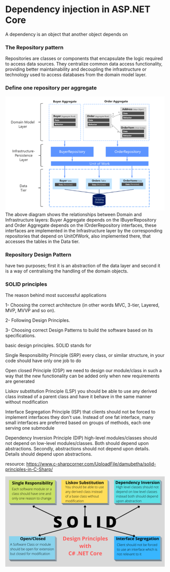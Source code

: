 # Dependency injection in ASP.NET Core

A dependency is an object that another object depends on

### The Repository pattern

Repositories are classes or components that encapsulate the logic required to access data sources. They centralize common data access functionality, providing better maintainability and decoupling the infrastructure or technology used to access databases from the domain model layer. 

### Define one repository per aggregate

![](aggregate.png)
The above diagram shows the relationships between Domain and Infrastructure layers: Buyer Aggregate depends on the IBuyerRepository and Order Aggregate depends on the IOrderRepository interfaces, these interfaces are implemented in the Infrastructure layer by the corresponding repositories that depend on UnitOfWork, also implemented there, that accesses the tables in the Data tier.

### Repository Design Pattern

have two purposes; first it is an abstraction of the data layer and second it is a way of centralising the handling of the domain objects.


### SOLID  principles


The reason behind most successful applications

1- Choosing the correct architecture (in other words MVC, 3-tier, Layered, MVP, MVVP and so on).

2- Following Design Principles.

3- Choosing correct Design Patterns to build the software based on its specifications.


basic design principles. SOLID stands for 

Single Responsibility Principle (SRP) every class, or similar structure, in your code should have only one job to do

Open closed Principle (OSP) we need to design our module/class in such a way that the new functionality can be added only when new requirements are generated

Liskov substitution Principle (LSP) you should be able to use any derived class instead of a parent class and have it behave in the same manner without modification

Interface Segregation Principle (ISP) that clients should not be forced to implement interfaces they don't use. Instead of one fat interface, many small interfaces are preferred based on groups of methods, each one serving one submodule

Dependency Inversion Principle (DIP)   high-level modules/classes should not depend on low-level modules/classes. Both should depend upon abstractions. Secondly, abstractions should not depend upon details. Details should depend upon abstractions.

resource: https://www.c-sharpcorner.com/UploadFile/damubetha/solid-principles-in-C-Sharp/

![](Solid.png)


